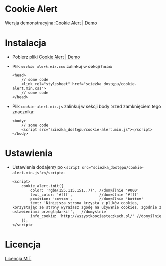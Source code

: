 # Cookie Alert

Wersja demonstracyjna: [Cookie Alert | Demo](https://xmentor.github.io/cookie_alert)

# Instalacja
* Pobierz pliki [Cookie Alert | Demo](https://github.com/xmentor/cookie_alert/archive/master.zip)

* Plik `cookie-alert.min.css` zalinkuj w sekcji head:
    ```
    <head>
        // some code
        <link rel="stylesheet" href="scieżka_dostępu/cookie-alert.min.css">
        // some code
    </head>
    ```
* Plik `cookie-alert.min.js` zalinkuj w sekcji body przed zamknięciem tego znacznika:
    ```
    <body>
        // some code
        <script src="scieżka_dostępu/cookie-alert.min.js"></script>
    </body>
    ```    
# Ustawienia
* Ustawienia dodajemy po `<script src="scieżka_dostępu/cookie-alert.min.js"></script>`:

    ```
    <script>
        cookie_alert.init({
            color: 'rgba(155,115,151,.7)', //domyślnie '#000'
            text_color: '#fff',            //domyślnie '#fff'
            position: 'bottom',            //domyślnie 'bottom'
            text: 'Niniejsza strona krzysta z plików cookies, korzystając ze strony wyrażasz zgodę na używanie cookies, zgodnie z ustawieniami przeglądarki!',   //domyślnie
            info_cookie: 'http://wszystkoociasteczkach.pl/' //domyślnie
        });
    </script>
    ```
    
# Licencja
<a href="https://github.com/xmentor/cookie_alert/blob/master/LICENSE">Licencja MIT</a>
